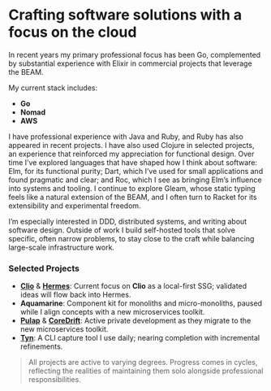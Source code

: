 # Crafting software solutions with a focus on the cloud

In recent years my primary professional focus has been Go, complemented by substantial experience with Elixir in commercial projects that leverage the BEAM.

My current stack includes:
- **Go**
- **Nomad**
- **AWS**

I have professional experience with Java and Ruby, and Ruby has also appeared in recent projects. I have also used Clojure in selected projects, an experience that reinforced my appreciation for functional design. Over time I’ve explored languages that have shaped how I think about software: Elm, for its functional purity; Dart, which I’ve used for small applications and found pragmatic and clear; and Roc, which I see as bringing Elm’s influence into systems and tooling. I continue to explore Gleam, whose static typing feels like a natural extension of the BEAM, and I often turn to Racket for its extensibility and experimental freedom.

I’m especially interested in DDD, distributed systems, and writing about software design. Outside of work I build self-hosted tools that solve specific, often narrow problems, to stay close to the craft while balancing large-scale infrastructure work.

### Selected Projects

- [**Clio**](https://github.com/adrianpk/clio) & [**Hermes**](https://github.com/adrianpk/hermes): Current focus on **Clio** as a local-first SSG; validated ideas will flow back into Hermes.
- **Aquamarine**: Component kit for monoliths and micro-monoliths, paused while I align concepts with a new microservices toolkit.
- [**Pulap**](https://github.com/pulap/pulap) & [**CoreDrift**](https://github.com/coredrift/coredrift-dep): Active private development as they migrate to the new microservices toolkit.
- [**Tyn**](https://github.com/adrianpk/tyn): A CLI capture tool I use daily; nearing completion with incremental refinements.

> All projects are active to varying degrees. Progress comes in cycles, reflecting the realities of maintaining them solo alongside professional responsibilities.
